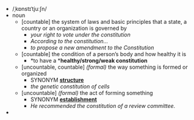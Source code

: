 - /ˌkɒnstɪˈtjuːʃn/
- noun
	- [countable] the system of laws and basic principles that a state, a country or an organization is governed by
		- *your right to vote under the constitution*
		- *According to the constitution…*
		- *to propose a new amendment to the Constitution*
	- [countable] the condition of a person’s body and how healthy it is
		- *to have a ***healthy/strong/weak constitution**
	- [uncountable, countable] *(formal)* the way something is formed or organized
		- SYNONYM [**structure**](https://www.oxfordlearnersdictionaries.com/definition/english/structure_1)
		- *the genetic constitution of cells*
	- [uncountable] *(formal)* the act of forming something
		- SYNONYM [**establishment**](https://www.oxfordlearnersdictionaries.com/definition/english/establishment)
		- *He recommended the constitution of a review committee.*
-
